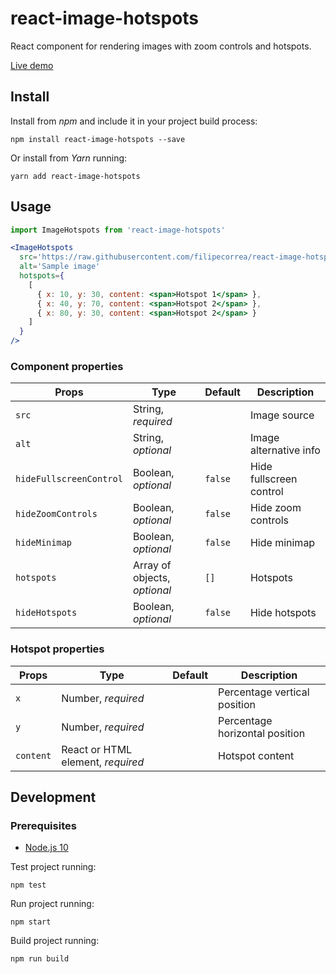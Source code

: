 # react-image-hotspots

React component for rendering images with zoom controls and hotspots.

[Live demo](https://filipecorrea.github.io/react-image-hotspots/)

## Install

Install from _npm_ and include it in your project build process:

```
npm install react-image-hotspots --save
```

Or install from _Yarn_ running:

```
yarn add react-image-hotspots
```

## Usage

```jsx
import ImageHotspots from 'react-image-hotspots'

<ImageHotspots
  src='https://raw.githubusercontent.com/filipecorrea/react-image-hotspots/master/src/landscape.jpg'
  alt='Sample image'
  hotspots={
    [
      { x: 10, y: 30, content: <span>Hotspot 1</span> },
      { x: 40, y: 70, content: <span>Hotspot 2</span> },
      { x: 80, y: 30, content: <span>Hotspot 2</span> }
    ]
  }
/>
```

### Component properties

| Props                   | Type                         | Default | Description             |
|-------------------------|------------------------------|---------|-------------------------|
| `src`                   | String, _required_           |         | Image source            |
| `alt`                   | String, _optional_           |         | Image alternative info  |
| `hideFullscreenControl` | Boolean, _optional_          | `false` | Hide fullscreen control |
| `hideZoomControls`      | Boolean, _optional_          | `false` | Hide zoom controls      |
| `hideMinimap`           | Boolean, _optional_          | `false` | Hide minimap            |
| `hotspots`              | Array of objects, _optional_ | `[]`    | Hotspots                |
| `hideHotspots`          | Boolean, _optional_          | `false` | Hide hotspots           |

### Hotspot properties

| Props     | Type                              | Default | Description                    |
|-----------|-----------------------------------|---------|--------------------------------|
| `x`       | Number, _required_                |         | Percentage vertical position   |
| `y`       | Number, _required_                |         | Percentage horizontal position |
| `content` | React or HTML element, _required_ |         | Hotspot content                |

## Development

### Prerequisites

- [Node.js 10](https://nodejs.org/dist/latest-v10.x/)

Test project running:

```
npm test
```

Run project running:

```
npm start
```

Build project running:

```
npm run build
```
